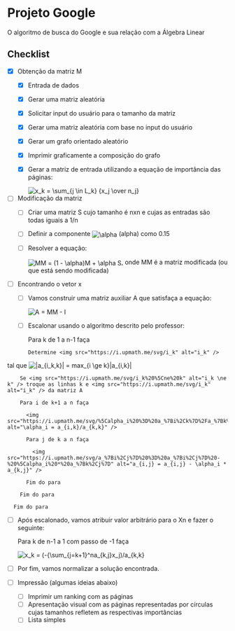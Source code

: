 # Projeto Google
O algoritmo de busca do Google e sua relação com a Álgebra Linear

## Checklist

- [x] Obtenção da matriz M
  - [x] Entrada de dados
  - [x] Gerar uma matriz aleatória
  - [x] Solicitar input do usuário para o tamanho da matriz
  - [x] Gerar uma matriz aleatória com base no input do usuário
  - [x] Gerar um grafo orientado aleatório
  - [x] Imprimir graficamente a composição do grafo
  - [x] Gerar a matriz de entrada utilizando a equação de importância das páginas:
  
      <img align="center" src="https://i.upmath.me/svg/x_k%20%3D%20%5Csum_%7Bj%20%5Cin%20L_k%7D%20%7Bx_j%20%5Cover%20n_j%7D" alt="x_k = \sum_{j \in L_k} {x_j \over n_j}" />

- [ ] Modificação da matriz
  - [ ] Criar uma matriz S cujo tamanho é nxn e cujas as entradas são todas iguais a 1/n
  - [ ] Definir a componente <img align="center" src="https://i.upmath.me/svg/%5Calpha" alt="\alpha" /> (alpha) como 0.15
  - [ ] Resolver a equação:

      <img align="center" src="https://i.upmath.me/svg/MM%20%3D%20(1%20-%20%5Calpha)M%20%2B%20%5Calpha%20S" alt="MM = (1 - \alpha)M + \alpha S" />, onde MM é a matriz modificada (ou que está sendo modificada)

- [ ] Encontrando o vetor x
  - [ ] Vamos construir uma matriz auxiliar A que satisfaça a equação:

      <img align="center" src="https://i.upmath.me/svg/A%20%3D%20MM%20-%20I" alt="A = MM - I" />

  - [ ] Escalonar usando o algoritmo descrito pelo professor:

      Para k de 1 a n-1 faça

        Determine <img src="https://i.upmath.me/svg/i_k" alt="i_k" />
 tal que <img src="https://i.upmath.me/svg/%7Ca_%7Bi_k%2Ck%7D%7C%20%3D%20max_%7Bi%20%5Cge%20k%7D%7Ca_%7Bi%2Ck%7D%7C" alt="|a_{i_k,k}| = max_{i \ge k}|a_{i,k}|" />

        Se <img src="https://i.upmath.me/svg/i_k%20%5Cne%20k" alt="i_k \ne k" /> troque as linhas k e <img src="https://i.upmath.me/svg/i_k" alt="i_k" /> da matriz A

        Para i de k+1 a n faça

          <img src="https://i.upmath.me/svg/%5Calpha_i%20%3D%20a_%7Bi%2Ck%7D%2Fa_%7Bk%2Ck%7D" alt="\alpha_i = a_{i,k}/a_{k,k}" />

          Para j de k a n faça

            <img src="https://i.upmath.me/svg/a_%7Bi%2Cj%7D%20%3D%20a_%7Bi%2Cj%7D%20-%20%5Calpha_i%20*%20a_%7Bk%2Cj%7D" alt="a_{i,j} = a_{i,j} - \alpha_i * a_{k,j}" />

          Fim do para

        Fim do para

      Fim do para
  - [ ] Após escalonado, vamos atribuir valor arbitrário para o Xn e fazer o seguinte:

    Para k de n-1 a 1 com passo de -1 faça

      <img align="center" src="https://i.upmath.me/svg/x_k%20%3D%20(-%7B%5Csum_%7Bj%3Dk%2B1%7D%5Ena_%7Bk%2Cj%7Dx_j)%2Fa_%7Bk%2Ck%7D" alt="x_k = (-{\sum_{j=k+1}^na_{k,j}x_j)/a_{k,k}" />

  - [ ] Por fim, vamos normalizar a solução encontrada.

- [ ] Impressão (algumas ideias abaixo)
  - [ ] Imprimir um ranking com as páginas
  - [ ] Apresentação visual com as páginas representadas por círculas cujas tamanhos refletem as respectivas importâncias
  - [ ] Lista simples
